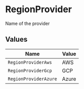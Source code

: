 # RegionProvider

Name of the provider


## Values

| Name                  | Value                 |
| --------------------- | --------------------- |
| `RegionProviderAws`   | AWS                   |
| `RegionProviderGcp`   | GCP                   |
| `RegionProviderAzure` | Azure                 |